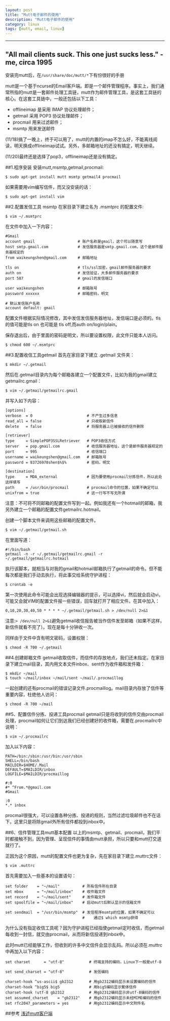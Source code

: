 ```yaml
---
layout: post
title: "Mutt电子邮件的使用"
description: "Mutt电子邮件的使用"
category: linux
tags: [mutt, email, linux]
---
```


------------------------------------------------------------------
"All mail clients suck. This one just sucks less." -me, circa 1995
------------------------------------------------------------------

安装完mutt后，在`/usr/share/doc/mutt/*`下有份很好的手册

mutt是一个基于ncurse的Email客戶端。即是一个邮件管理程序。事实上，我们通常所指的mutt是一套邮件处理工具链，mutt作为邮件管理工具，是这套工具链的核心。在这套工具链中，一般还包括以下工具：

* offlineimap 是采用 IMAP 协议处理邮件；
* getmail 采用 POP3 协议处理邮件；
* procmail 用来过滤邮件；
* msmtp 用来发送邮件

(11/18)搞了一晚上，终于可以用了，mutt的内置的imap不怎么好，不能离线阅读，明天换成offlineimap试试。另外，多邮箱地址的还没有搞定，明天继续。

(11/20)最终还是选择了pop3，offlineimap还是没有搞定。

##1.程序安装
安装mutt,msmtp,getmail,procmail:

    $ sudo apt-get install mutt msmtp getmail4 procmail

如果需要用vim编写信件，而又没安装的话：

    $ sudo apt-get install vim


##2.配置发信工具 msmtp
在家目录下建立名为 .msmtprc 的配置文件:

    $ vim ~/.msmtprc

在文件中加入一下内容：

    #Gmail
    account gmail                   # 账户名称是gmail，这个可以随意写
    host smtp.gmail.com             # 发信服务器是smtp.gmail.com，这个是邮件服务器规定的
    from waikeungshen@gmail.com     # 邮箱地址
     
    tls on                          # tls/ssl加密，gmail邮件服务器的要求
    auth on                         # 发信验证，大多邮件服务器的要求
    port 587                        # gmail的发信端口
     
    user waikeungshen               # 邮箱账号
    password xxxxxx                 # 邮箱密码，明文
     
    # 默认发信账户名称
    account default: gmail

配置文件根据实际情况修改，其中发信发信服务器地址，发信端口是必须的。tls的值可能是tls on 也可能是 tls off,而auth on/login/plain。

保存退出后，由于里面的密码是明文，所以要设置权限，此文件只能本人访问。

    $ chmod 600 ~/.msmtprc

##3.配置收信工具getmail
首先在家目录下建立 .getmail 文件夹：

    $ mkdir ~/.getmail

然后在.getmail目录内为每个邮箱各建立一个配置文件，比如为我的gmail建立getmailrc.gmail：

    $ vim ~/.getmail/getmailrc.gmail

并写入如下内容：

    [options]
    verbose  = 0                        # 不产生过多信息
    read_all = false                    # 只收取新信件
    delete   = false                    # 将服务器上已被接收的信件删除
     
    [retriever]
    type     = SimplePOP3SSLRetriever   # POP3收信方式
    server   = pop.gmail.com            # 收信服务器地址，这个是邮件服务器规定的
    port     = 995                      # 收信端口
    username = waikeungshen@gmail.com   # 邮箱账号
    password = 83726978shen$%$%         # 密码，明文
     
    [destination]
    type     = MDA_external             # 因为要使用procmail分拣信件，所以此处这样填写
    path     = /usr/bin/procmail        # procmail命令的位置，如果不确定可以
    unixfrom = true                     # 这一行写不写无所谓

注意：不可将不同邮箱的配置文件写到一起。例如我还有一个hotmail的邮箱，我另外建立一个邮箱的配置文件getmailrc.hotmail。

创建一个脚本文件来调用这些邮箱的配置文件。

    $ vim ~/.getmail/getmail.sh

在里面写道：

    #!/bin/bash
    getmail -n -r ~/.getmail/getmailrc.gmail -r ~/.getmail/getmailrc.hotmail

执行该脚本，就相当与对我的gmail和hotmail邮箱执行了getmail的命令。但不能每次都是我们手动去执行，将此事交给系统守护进程：

    $ crontab -e

第一次使用此命令可能会出现选择编辑器的提示，可以选择vi，然后就会启动vi，可能又会就VIM的配置文件报一些错误，回车就打开了相应文件。在其中加入：

    0,10,20,30,40,50 * * * * ~/.getmail/getmail.sh > /dev/null 2>&1

注意:`> /dev/null 2>&1`避免getmail收信报告被当作信件发至邮箱（如果不这样，新信件就看不完了）。现在是每十分钟收一次。

同样由于文件中含有明文密码，设置权限：

    $ chmod -R 700 ~/.getmail

##4.创建邮箱文件
getmail收取信件，而信件的存放地点，我们还未指定。在家目录下建立mail目录，其内用文本文件inbox、sent作为收件箱和发件箱：

    $ mkdir ~/mail
    $ touch ~/mail/inbox ~/mail/sent ~/mail/.procmaillog

一起创建的还有procmail的错误记录文件.procmaillog。mail目录内存放了信件等重要内容，杜绝他人访问：

    $ chmod -R 700 ~/mail

##5、配置信件分拣、投递工具procmail
getmail只是将收到的信件交由procmail处理，procmail如何让它们到达我们已经创建好的收件箱，需要在.procmailrc中说明：

    $ vim ~/.procmailrc

加入以下内容：

    PATH=/bin:/sbin:/usr/bin:/usr/sbin
    SHELL=/bin/bash
    MAILDIR=$HOME/.Mail
    DEFAULT=$MAILDIR/inbox
    LOGFILE=$MAILDIR/procmaillog
    
    #:0
    #* ^From.*@gmail.com
    #Gmail
    
    :0
    *.* inbox

procmail很强大，可以设置各种分拣、投递的规则，当然过滤垃圾邮件也不在话下。这里只是将除gmail外所有信件都投到inbox中。

##6、信件管理工具mutt基本配置
以上的msmtp、getmail、procmail，我们平时都接触不到，因为管理、呈现信件的事情由mutt承担，所以只要和mutt打交道就行了。

正因为这个原因，mutt的配置文件也更为复杂，先在家目录下建立.muttrc文件：

    $ vim .muttrc

首先需要加入一些基本的设置语句：

    set folder    = "~/mail"          # 所有信件所在目录
    set mbox      = "~/mail/inbox"    # 收件箱文件
    set record    = "~/mail/sent"     # 发件箱文件
    set spoolfile = "~/mail/inbox"    # 启动mutt后默认显示的信箱文件
     
    set sendmail  = "/usr/bin/msmtp"  # 发信程序msmtp的位置，如果不确定可以
                                      #    通过$ which msmtp获得

为什么没有指定收信工具呢？因为守护进程已经指使getmail定时收信，而getmail每收到一封信，就交由procmail，从而将新信投递到inbox中。

此时mutt已经能够工作，但收到的许多中文信件会显示乱码。所以必须在.muttrc中再加入以下内容：

    set charset      = "utf-8"           # 终端支持的编码，Linux下一般是utf-8
     
    set send_charset = "utf-8"           # 发信编码
     
    charset-hook ^us-ascii$ gb2312       # 用gb2312编码显示未设置编码的信件
    charset-hook ^big5$ big5             # 用big5编码显示繁体信件
    charset-hook !utf-8 gb2312           # 用gb2312编码显示非utf-8编码的信件
    set assumed_charset    = "gb2312"    # 用gb2312编码显示未经MIME编码的信件
    set rfc2047_parameters = yes         # 用gb2312编码显示中文附件名



##参考
[浅述mutt客户端](http://newnuy.com/?p=24)

